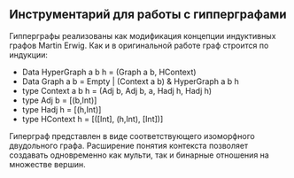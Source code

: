 ## Инструментарий для работы с гипперграфами

Гипперграфы реализованы как модификация концепции индуктивных графов Martin Erwig. Как и в оригинальной работе граф строится по индукции:

* Data HyperGraph a b h = (Graph a b, HContext)
* Data Graph a b = Empty | (Context a b) & HyperGraph a b h
* type Context a b h = (Adj b, Adj b, a, Hadj h, Hadj h)
* type Adj b = [(b,Int)]
* type Hadj h = [(h,Int)]
* type HContext h = [([Int], (h,Int), [Int])]

Гиперграф представлен в виде соответствующего изоморфного двудольного графа. Расширение понятия контекста позволяет создавать одновременно как мульти, так и бинарные отношения на множестве вершин.     
